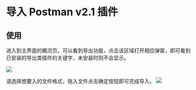 # 导入 Postman v2.1 插件
## 使用

进入到主界面的概况页，可以看到导出功能，点击该区域打开相应弹窗，即可看到已安装的导出类插件的关键字，未安装时则不会显示。

![](https://raw.githubusercontent.com/eolinker/eoapi-extensions/main/packages/feature/import/postman/assets/images/2022-08-05-14-33-04.png)

请选择想要入的文件格式，拖入文件点击确定按钮即可完成导入。
![](https://raw.githubusercontent.com/eolinker/eoapi-extensions/main/packages/feature/import/postman/assets/images/2022-08-23-15-23-59.png)
